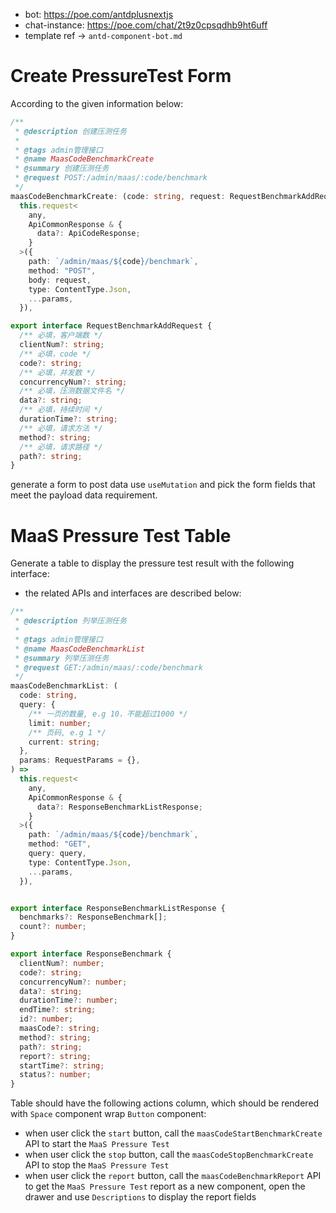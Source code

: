 * bot: https://poe.com/antdplusnextjs
* chat-instance: https://poe.com/chat/2t9z0cpsqdhb9ht6uff
* template ref -> `antd-component-bot.md`

# Create PressureTest Form

According to the given information below:

```ts
/**
 * @description 创建压测任务
 *
 * @tags admin管理接口
 * @name MaasCodeBenchmarkCreate
 * @summary 创建压测任务
 * @request POST:/admin/maas/:code/benchmark
 */
maasCodeBenchmarkCreate: (code: string, request: RequestBenchmarkAddRequest, params: RequestParams = {}) =>
  this.request<
    any,
    ApiCommonResponse & {
      data?: ApiCodeResponse;
    }
  >({
    path: `/admin/maas/${code}/benchmark`,
    method: "POST",
    body: request,
    type: ContentType.Json,
    ...params,
  }),

export interface RequestBenchmarkAddRequest {
  /** 必填，客户端数 */
  clientNum?: string;
  /** 必填，code */
  code?: string;
  /** 必填，并发数 */
  concurrencyNum?: string;
  /** 必填，压测数据文件名 */
  data?: string;
  /** 必填，持续时间 */
  durationTime?: string;
  /** 必填，请求方法 */
  method?: string;
  /** 必填，请求路径 */
  path?: string;
}
```

generate a form to post data use `useMutation` and pick the form fields that meet the payload data requirement.

# MaaS Pressure Test Table

Generate a table to display the pressure test result with the following interface:
* the related APIs and interfaces are described below:

```ts
/**
 * @description 列举压测任务
 *
 * @tags admin管理接口
 * @name MaasCodeBenchmarkList
 * @summary 列举压测任务
 * @request GET:/admin/maas/:code/benchmark
 */
maasCodeBenchmarkList: (
  code: string,
  query: {
    /** 一页的数量, e.g 10，不能超过1000 */
    limit: number;
    /** 页码, e.g 1 */
    current: string;
  },
  params: RequestParams = {},
) =>
  this.request<
    any,
    ApiCommonResponse & {
      data?: ResponseBenchmarkListResponse;
    }
  >({
    path: `/admin/maas/${code}/benchmark`,
    method: "GET",
    query: query,
    type: ContentType.Json,
    ...params,
  }),


export interface ResponseBenchmarkListResponse {
  benchmarks?: ResponseBenchmark[];
  count?: number;
}

export interface ResponseBenchmark {
  clientNum?: number;
  code?: string;
  concurrencyNum?: number;
  data?: string;
  durationTime?: number;
  endTime?: string;
  id?: number;
  maasCode?: string;
  method?: string;
  path?: string;
  report?: string;
  startTime?: string;
  status?: number;
}

```

Table should have the following actions column, which should be rendered with `Space` component wrap `Button` component:

* when user click the `start` button, call the `maasCodeStartBenchmarkCreate` API to start the `MaaS Pressure Test`
* when user click the `stop` button, call the `maasCodeStopBenchmarkCreate` API to stop the `MaaS Pressure Test`
* when user click the `report` button, call the `maasCodeBenchmarkReport` API to get the `MaaS Pressure Test` report as a new component, open the drawer and use `Descriptions` to display the report fields

